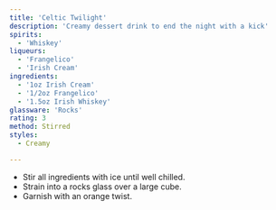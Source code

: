 ```yaml
---
title: 'Celtic Twilight'
description: 'Creamy dessert drink to end the night with a kick'
spirits:
  - 'Whiskey'
liqueurs:
  - 'Frangelico'
  - 'Irish Cream'
ingredients:
  - '1oz Irish Cream'
  - '1/2oz Frangelico'
  - '1.5oz Irish Whiskey'
glassware: 'Rocks'
rating: 3
method: Stirred
styles:
  - Creamy

---
```


- Stir all ingredients with ice until well chilled.  
- Strain into a rocks glass over a large cube.  
- Garnish with an orange twist.
